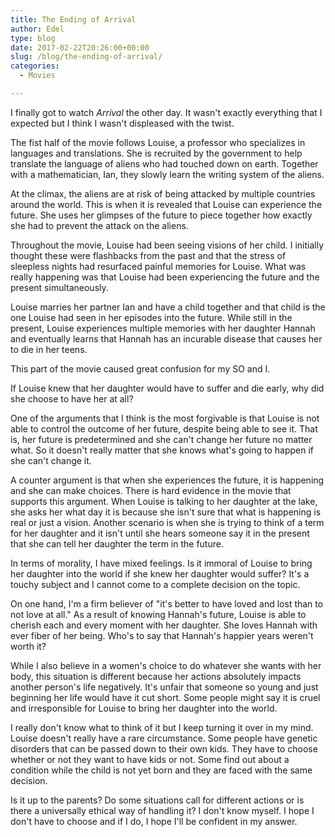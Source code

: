 ```yaml
---
title: The Ending of Arrival
author: Edel
type: blog
date: 2017-02-22T20:26:00+00:00
slug: /blog/the-ending-of-arrival/
categories:
  - Movies

---
```

I finally got to watch _Arrival_ the other day. It wasn't exactly everything that I expected but I think I wasn't displeased with the twist.

The fist half of the movie follows Louise, a professor who specializes in languages and translations. She is recruited by the government to help translate the language of aliens who had touched down on earth. Together with a mathematician, Ian, they slowly learn the writing system of the aliens.

At the climax, the aliens are at risk of being attacked by multiple countries around the world. This is when it is revealed that Louise can experience the future. She uses her glimpses of the future to piece together how exactly she had to prevent the attack on the aliens.

Throughout the movie, Louise had been seeing visions of her child. I initially thought these were flashbacks from the past and that the stress of sleepless nights had resurfaced painful memories for Louise. What was really happening was that Louise had been experiencing the future and the present simultaneously.

Louise marries her partner Ian and have a child together and that child is the one Louise had seen in her episodes into the future. While still in the present, Louise experiences multiple memories with her daughter Hannah and eventually learns that Hannah has an incurable disease that causes her to die in her teens.

This part of the movie caused great confusion for my SO and I.

If Louise knew that her daughter would have to suffer and die early, why did she choose to have her at all?

One of the arguments that I think is the most forgivable is that Louise is not able to control the outcome of her future, despite being able to see it. That is, her future is predetermined and she can't change her future no matter what. So it doesn't really matter that she knows what's going to happen if she can't change it.

A counter argument is that when she experiences the future, it is happening and she can make choices. There is hard evidence in the movie that supports this argument. When Louise is talking to her daughter at the lake, she asks her what day it is because she isn't sure that what is happening is real or just a vision. Another scenario is when she is trying to think of a term for her daughter and it isn't until she hears someone say it in the present that she can tell her daughter the term in the future.

In terms of morality, I have mixed feelings. Is it immoral of Louise to bring her daughter into the world if she knew her daughter would suffer? It's a touchy subject and I cannot come to a complete decision on the topic.

On one hand, I'm a firm believer of "it's better to have loved and lost than to not love at all." As a result of knowing Hannah's future, Louise is able to cherish each and every moment with her daughter. She loves Hannah with ever fiber of her being. Who's to say that Hannah's happier years weren't worth it?

While I also believe in a women's choice to do whatever she wants with her body, this situation is different because her actions absolutely impacts another person's life negatively. It's unfair that someone so young and just beginning her life would have it cut short. Some people might say it is cruel and irresponsible for Louise to bring her daughter into the world.

I really don't know what to think of it but I keep turning it over in my mind. Louise doesn't really have a rare circumstance. Some people have genetic disorders that can be passed down to their own kids. They have to choose whether or not they want to have kids or not. Some find out about a condition while the child is not yet born and they are faced with the same decision.

Is it up to the parents? Do some situations call for different actions or is there a universally ethical way of handling it? I don't know myself. I hope I don't have to choose and if I do, I hope I'll be confident in my answer.